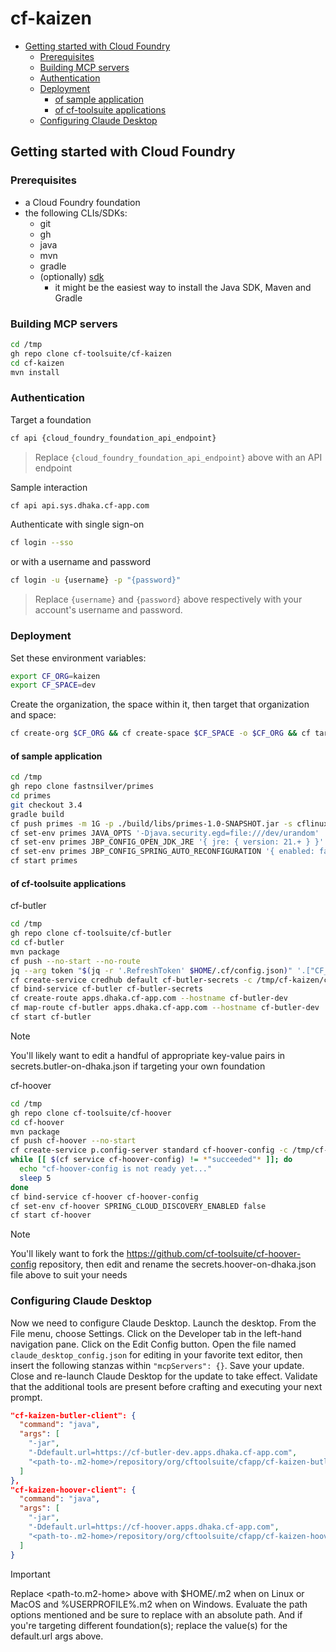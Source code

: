 # cf-kaizen

* [Getting started with Cloud Foundry](#getting-started-with-cloud-foundry)
  * [Prerequisites](#prerequisites)
  * [Building MCP servers](#building-mcp-servers)
  * [Authentication](#authentication)
  * [Deployment](#deployment)
    * [of sample application](#of-sample-application)
    * [of cf-toolsuite applications](#of-cf-toolsuite-applications)
  * [Configuring Claude Desktop](#configuring-claude-desktop)

## Getting started with Cloud Foundry

### Prerequisites

* a Cloud Foundry foundation
* the following CLIs/SDKs:
  * git
  * gh
  * java
  * mvn
  * gradle
  * (optionally) [sdk](https://sdkman.io/)
    * it might be the easiest way to install the Java SDK, Maven and Gradle

### Building MCP servers

```bash
cd /tmp
gh repo clone cf-toolsuite/cf-kaizen
cd cf-kaizen
mvn install
```

### Authentication

Target a foundation

```bash
cf api {cloud_foundry_foundation_api_endpoint}
```

> Replace `{cloud_foundry_foundation_api_endpoint}` above with an API endpoint

Sample interaction

```bash
cf api api.sys.dhaka.cf-app.com
```

Authenticate with single sign-on

```bash
cf login --sso
```

or with a username and password

```bash
cf login -u {username} -p "{password}"
```

> Replace `{username}` and `{password}` above respectively with your account's username and password.

### Deployment

Set these environment variables:

```bash
export CF_ORG=kaizen
export CF_SPACE=dev
```

Create the organization, the space within it, then target that organization and space:

```bash
cf create-org $CF_ORG && cf create-space $CF_SPACE -o $CF_ORG && cf target -o $CF_ORG -s $CF_SPACE
```

#### of sample application

```bash
cd /tmp
gh repo clone fastnsilver/primes
cd primes
git checkout 3.4
gradle build
cf push primes -m 1G -p ./build/libs/primes-1.0-SNAPSHOT.jar -s cflinuxfs4 --no-start
cf set-env primes JAVA_OPTS '-Djava.security.egd=file:///dev/urandom'
cf set-env primes JBP_CONFIG_OPEN_JDK_JRE '{ jre: { version: 21.+ } }'
cf set-env primes JBP_CONFIG_SPRING_AUTO_RECONFIGURATION '{ enabled: false }'
cf start primes
```

#### of cf-toolsuite applications

cf-butler 

```bash
cd /tmp
gh repo clone cf-toolsuite/cf-butler
cd cf-butler
mvn package
cf push --no-start --no-route
jq --arg token "$(jq -r '.RefreshToken' $HOME/.cf/config.json)" '.["CF_REFRESH-TOKEN"] = $token' /tmp/cf-kaizen/config/secrets.butler-on-dhaka.json > /tmp/cf-kaizen/config/secrets.butler-on-dhaka-updated.json
cf create-service credhub default cf-butler-secrets -c /tmp/cf-kaizen/config/secrets.butler-on-dhaka-updated.json
cf bind-service cf-butler cf-butler-secrets
cf create-route apps.dhaka.cf-app.com --hostname cf-butler-dev
cf map-route cf-butler apps.dhaka.cf-app.com --hostname cf-butler-dev 
cf start cf-butler
```

> [!NOTE]
> You'll likely want to edit a handful of appropriate key-value pairs in secrets.butler-on-dhaka.json if targeting your own foundation

cf-hoover

```bash
cd /tmp
gh repo clone cf-toolsuite/cf-hoover
cd cf-hoover
mvn package
cf push cf-hoover --no-start
cf create-service p.config-server standard cf-hoover-config -c /tmp/cf-kaizen/config/secrets.hoover-on-dhaka.json
while [[ $(cf service cf-hoover-config) != *"succeeded"* ]]; do
  echo "cf-hoover-config is not ready yet..."
  sleep 5
done
cf bind-service cf-hoover cf-hoover-config
cf set-env cf-hoover SPRING_CLOUD_DISCOVERY_ENABLED false
cf start cf-hoover
```

> [!NOTE]
> You'll likely want to fork the https://github.com/cf-toolsuite/cf-hoover-config repository, then edit and rename the secrets.hoover-on-dhaka.json file above to suit your needs 

### Configuring Claude Desktop

Now we need to configure Claude Desktop.
Launch the desktop.
From the File menu, choose Settings.
Click on the Developer tab in the left-hand navigation pane.
Click on the Edit Config button.
Open the file named `claude_desktop_config.json` for editing in your favorite text editor,
then insert the following stanzas within `"mcpServers": {}`.
Save your update.
Close and re-launch Claude Desktop for the update to take effect.
Validate that the additional tools are present before crafting and executing your next prompt.

```json
"cf-kaizen-butler-client": {
  "command": "java",
  "args": [
    "-jar",
    "-Ddefault.url=https://cf-butler-dev.apps.dhaka.cf-app.com",
    "<path-to-.m2-home>/repository/org/cftoolsuite/cfapp/cf-kaizen-butler-client/0.0.1-SNAPSHOT/cf-kaizen-butler-client-0.0.1-SNAPSHOT.jar"
  ]
},
"cf-kaizen-hoover-client": {
  "command": "java",
  "args": [
    "-jar",
    "-Ddefault.url=https://cf-hoover.apps.dhaka.cf-app.com",
    "<path-to-.m2-home>/repository/org/cftoolsuite/cfapp/cf-kaizen-hoover-client/0.0.1-SNAPSHOT/cf-kaizen-hoover-client-0.0.1-SNAPSHOT.jar"
  ]
}
```

> [!IMPORTANT]
> Replace <path-to.m2-home> above with $HOME/.m2 when on Linux or MacOS and %USERPROFILE%\.m2 when on Windows.  Evaluate the path options mentioned and be sure to replace with an absolute path.
> And if you're targeting different foundation(s); replace the value(s) for the default.url args above.